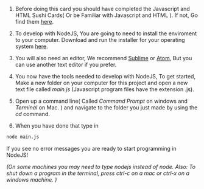 1. Before doing this card you should have completed the Javascript and HTML Sushi Cards\( Or be Familiar with Javascript and HTML \). If not, Go find them [here](https://www.gitbook.com/@coderdojo).

2. To develop with NodeJS, You are going to need to install the enviroment to your computer. Download and run the installer for your operating system [here](https://nodejs.org/en/download/).

3. You will also need an editor, We recommend [Sublime](https://www.sublimetext.com/) or [Atom](https://atom.io/), But you can use another text editor if you prefer.

4. You now have the tools needed to develop with NodeJS, To get started, Make a new folder on your computer for this project and open a new text file called _main.js_ \(Javascript program files have the extension .js\).

5. Open up a command line\( Called _Command Prompt_ on windows and _Terminal_ on Mac. \) and navigate to the folder you just made by using the _cd_ command.

6. When you have done that type in

```bash
node main.js
```

If you see no error messages you are ready to start programming in NodeJS!

_\(On some machines you may need to type nodejs instead of node. Also: To shut down a program in the terminal, press ctrl-c on a mac or ctrl-x on a windows machine. \)_

